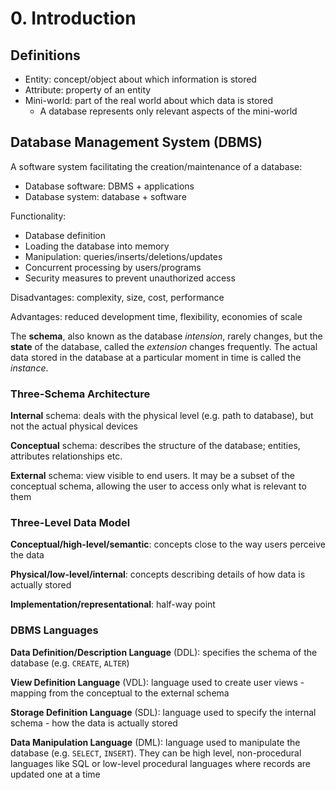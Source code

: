 # 0. Introduction

## Definitions

- Entity: concept/object about which information is stored
- Attribute: property of an entity
- Mini-world: part of the real world about which data is stored
  - A database represents only relevant aspects of the mini-world

## Database Management System (DBMS)

A software system facilitating the creation/maintenance of a database:

- Database software: DBMS + applications
- Database system: database + software

Functionality:

- Database definition
- Loading the database into memory
- Manipulation: queries/inserts/deletions/updates
- Concurrent processing by users/programs
- Security measures to prevent unauthorized access

Disadvantages: complexity, size, cost, performance

Advantages: reduced development time, flexibility, economies of scale

The **schema**, also known as the database *intension*, rarely changes, but the **state** of the database, called the *extension* changes frequently. The actual data stored in the database at a particular moment in time is called the *instance*.

### Three-Schema Architecture

**Internal** schema: deals with the physical level (e.g. path to database), but not the actual physical devices

**Conceptual** schema: describes the structure of the database; entities, attributes relationships etc.

**External** schema: view visible to end users. It may be a subset of the conceptual schema, allowing the user to access only what is relevant to them

### Three-Level Data Model

**Conceptual/high-level/semantic**: concepts close to the way users perceive the data

**Physical/low-level/internal**: concepts describing details of how data is actually stored

**Implementation/representational**: half-way point

### DBMS Languages

**Data Definition/Description Language** (DDL): specifies the schema of the database (e.g. `CREATE`, `ALTER`)

**View Definition Language** (VDL): language used to create user views - mapping from the conceptual to the external schema

**Storage Definition Language** (SDL): language used to specify the internal schema - how the data is actually stored

**Data Manipulation Language** (DML): language used to manipulate the database (e.g. `SELECT`, `INSERT`). They can be high level, non-procedural languages like SQL or low-level procedural languages where records are updated one at a time
